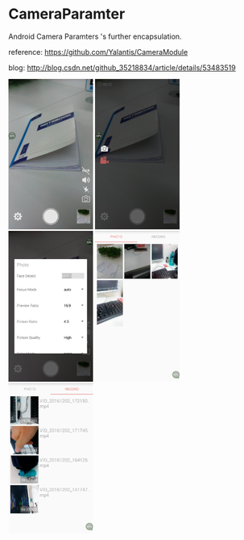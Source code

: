 # CameraParamter
Android Camera Paramters 's further encapsulation.

reference:
https://github.com/Yalantis/CameraModule

blog:
http://blog.csdn.net/github_35218834/article/details/53483519

<img src="/preview-images/img1.png" width="33.3%">
<img src="/preview-images/img2.png" width="33.3%">
<br/>
<img src="/preview-images/img3.png" width="33.3%">
<img src="/preview-images/img4.png" width="33.3%">
<br/>
<img src="/preview-images/img5.png" width="33.3%">
<br/>



